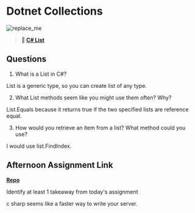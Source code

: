 # Dotnet Collections

![replace_me](https://codeworks.blob.core.windows.net/public/assets/img/illustrations/placeholder.svg)

> **📖 [C# List](https://codeworksacademy.com/fs-student-guide/resources/wk10/02-List-Methods)**

## Questions

1. What is a List in C#?

List is a generic type, so you can create list of any type.

2. What List methods seem like you might use them often? Why?

List.Equals because it returns true if the two specified lists are reference equal.

3. How would you retrieve an item from a list? What method could you use?

I would use list.FindIndex.

## Afternoon Assignment Link

**[Repo](https://github.com/tberry019/gregsList-csharp)**

Identify at least 1 takeaway from today's assignment

c sharp seems like a faster way to write your server.
